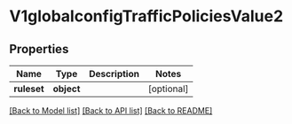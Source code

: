 # V1globalconfigTrafficPoliciesValue2

## Properties
Name | Type | Description | Notes
------------ | ------------- | ------------- | -------------
**ruleset** | **object** |  | [optional] 

[[Back to Model list]](../README.md#documentation-for-models) [[Back to API list]](../README.md#documentation-for-api-endpoints) [[Back to README]](../README.md)

